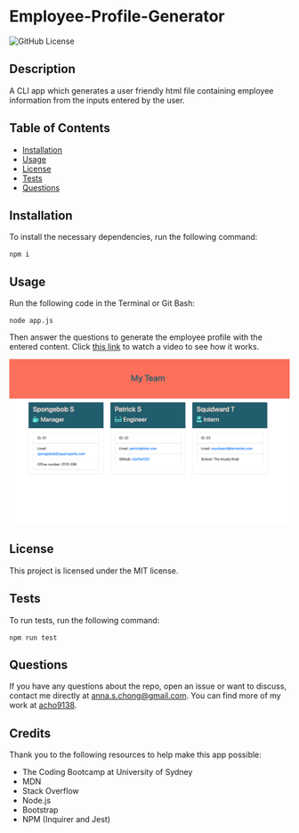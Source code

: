 # Employee-Profile-Generator

![GitHub License](https://img.shields.io/badge/License-MIT-blue.svg)

## Description

A CLI app which generates a user friendly html file containing employee information from the inputs entered by the user.

## Table of Contents

* [Installation](#installation)
* [Usage](#usage)
* [License](#license)
* [Tests](#tests)
* [Questions](#questions)

## Installation

To install the necessary dependencies, run the following command:

```
npm i
```

## Usage

Run the following code in the Terminal or Git Bash:
```
node app.js
```
Then answer the questions to generate the employee profile with the entered content. Click [this link](https://drive.google.com/file/d/11AesTN47DtM9liZeSspdBHQ3Hdh6NAJk/view) to watch a video to see how it works.

![image](./assets/screenshot.png)

## License

This project is licensed under the MIT license.

## Tests

To run tests, run the following command:
```
npm run test
```

## Questions

If you have any questions about the repo, open an issue or want to discuss, contact me directly at anna.s.chong@gmail.com. You can find more of my work at [acho9138](https://github.com/acho9138/.).

## Credits

Thank you to the following resources to help make this app possible:

- The Coding Bootcamp at University of Sydney
- MDN
- Stack Overflow
- Node.js
- Bootstrap
- NPM (Inquirer and Jest)